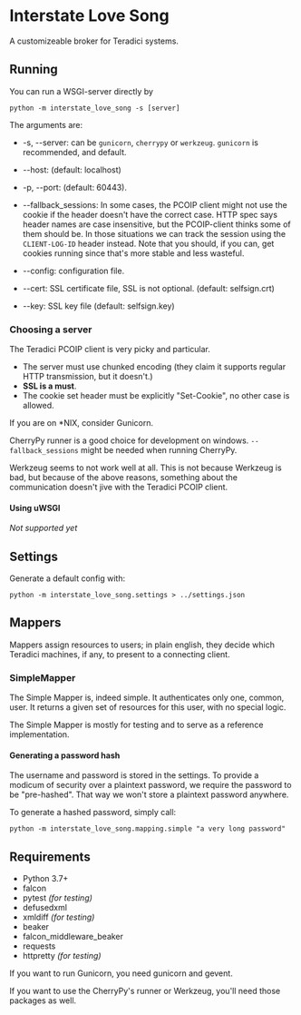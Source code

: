 # Interstate Love Song

A customizeable broker for Teradici systems.

## Running

You can run a WSGI-server directly by

```shell script
python -m interstate_love_song -s [server]
```

The arguments are:

- -s, --server: can be `gunicorn`, `cherrypy` or `werkzeug`. `gunicorn` is recommended, and default. 

- --host: (default: localhost)
- -p, --port: (default: 60443).

- --fallback_sessions: In some cases, the PCOIP client might not use the cookie if the header doesn't have the correct case.
HTTP spec says header names are case insensitive, but the PCOIP-client thinks some of them should be. In those situations 
we can track the session using the `CLIENT-LOG-ID` header instead. Note that you should, if you can, get cookies running 
since that's more stable and less wasteful.

- --config: configuration file.
- --cert: SSL certificate file, SSL is not optional. (default: selfsign.crt)
- --key: SSL key file (default: selfsign.key)


### Choosing a server
The Teradici PCOIP client is very picky and particular. 
- The server must use chunked encoding (they claim it supports 
regular HTTP transmission, but it doesn't.) 
- **SSL is a must**. 
- The cookie set header must be explicitly "Set-Cookie", no
other case is allowed.

If you are on *NIX, consider Gunicorn.

CherryPy runner is a good choice for development on windows. `--fallback_sessions` might be needed when running CherryPy. 

Werkzeug seems to not work well at all. This is not because Werkzeug is bad, but because of the above reasons, something
about the communication doesn't jive with the Teradici PCOIP client.

#### Using uWSGI

*Not supported yet*

## Settings

Generate a default config with:
```shell script
python -m interstate_love_song.settings > ../settings.json
```

## Mappers
Mappers assign resources to users; in plain english, they decide which Teradici machines, if any, to present to a 
connecting client.

### SimpleMapper

The Simple Mapper is, indeed simple. It authenticates only one, common, user. It returns a given set of resources for
this user, with no special logic.

The Simple Mapper is mostly for testing and to serve as a reference implementation.

#### Generating a password hash
The username and password is stored in the settings. To provide a modicum of security over a plaintext password, we require
the password to be "pre-hashed". That way we won't store a plaintext password anywhere.

To generate a hashed password, simply call:

```shell script
python -m interstate_love_song.mapping.simple "a very long password"
```


## Requirements

- Python 3.7+
- falcon
- pytest *(for testing)*
- defusedxml
- xmldiff *(for testing)*
- beaker
- falcon_middleware_beaker
- requests
- httpretty *(for testing)*

If you want to run Gunicorn, you need gunicorn and gevent.

If you want to use the CherryPy's runner or Werkzeug, you'll need those packages as well.